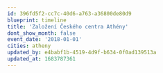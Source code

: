 ```yaml
---
id: 396fd5f2-cc7c-40d6-a763-a36800de80d9
blueprint: timeline
title: 'Založení Českého centra Athény'
dont_show_month: false
event_date: '2018-01-01'
cities: atheny
updated_by: e4babf1b-4519-4d9f-b634-0f0ad139513a
updated_at: 1683787361
---
```

